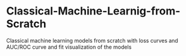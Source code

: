 # Classical-Machine-Learnig-from-Scratch
Classical machine learning models from scratch with loss curves and AUC/ROC curve and fit visualization of the models
